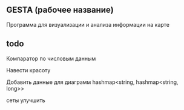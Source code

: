 ## GESTA (рабочее название)

Программа для визуализации и анализа информации на карте

## todo

Компаратор по числовым данным

Навести красоту

Добавить данные для диаграмм
hashmap<string, hashmap<string, long>>

сеты улучшить